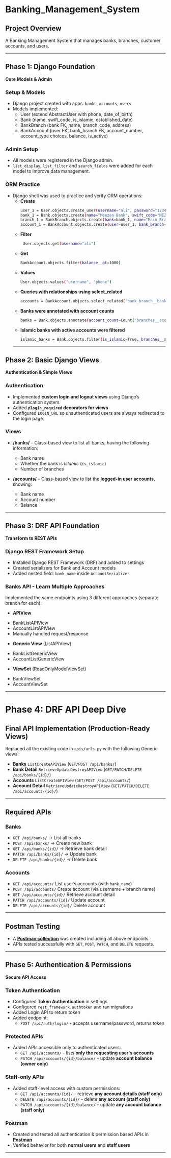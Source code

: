 # Banking_Management_System
## Project Overview
A Banking Management System that manages banks, branches, customer accounts, and users.

---

## Phase 1: Django Foundation
**Core Models & Admin**

### Setup & Models
* Django project created with apps: `banks`, `accounts`, `users`
* Models implemented:
  * User (extend AbstractUser with phone, date_of_birth)
  * Bank (name, swift_code, is_islamic, established_date)
  * BankBranch (bank FK, name, branch_code, address)
  * BankAccount (user FK, bank_branch FK, account_number, account_type choices, balance, is_active)

### Admin Setup
* All models were registered in the Django admin.
* `list_display`, `list_filter` and `search_fields` were added for each model to improve data management.

### ORM Practice
* Django shell was used to practice and verify ORM operations:
  * **Create**
    ```bash
    user_1 = User.objects.create_user(username="ali", password="1234", phone="03001234567", date_of_birth="1995-05-10")
    bank_1 = Bank.objects.create(name="Meezan Bank", swift_code="MEZNPKKA", is_islamic=True, established_date="1997-01-01")
    branch_1 = BankBranch.objects.create(bank=bank_1, name="Main Branch", branch_code="MB001", address="Karachi")
    account_1 = BankAccount.objects.create(user=user_1, bank_branch=branch_1, account_number="1234567890", account_type="savings", balance=5000)
    ```  
  * **Filter**
    ```bash
     User.objects.get(username="ali")
    ```
  * **Get**
    ```bash
    BankAccount.objects.filter(balance__gt=1000)
    ```
  * **Values**
    ```bash
    User.objects.values("username", "phone")
    ```
  * **Queries with relationships using select_related**
    ```bash
    accounts = BankAccount.objects.select_related("bank_branch__bank")
    ```
  * **Banks were annotated with account counts**
    ```bash
    banks = Bank.objects.annotate(account_count=Count("branches__accounts"))
    ```
  * **Islamic banks with active accounts were filtered**
    ```bash
    islamic_banks = Bank.objects.filter(is_islamic=True, branches__accounts__is_active=True).distinct()
    ```
  ---

## Phase 2: Basic Django Views  
**Authentication & Simple Views**

### Authentication
* Implemented **custom login and logout views** using Django’s authentication system.  
* Added **`@login_required` decorators for views**  
* Configured `LOGIN_URL` so unauthenticated users are always redirected to the login page.  

### Views
* **/banks/** – Class-based view to list all banks, having the following information:  
  - Bank name  
  - Whether the bank is *Islamic* (`is_islamic`)  
  - Number of branches  

* **/accounts/** – Class-based view to list the **logged-in user accounts**, showing:  
  - Bank name  
  - Account number  
  - Balance  

---
## Phase 3: DRF API Foundation
**Transform to REST APIs**

### Django REST Framework Setup
* Installed Django REST Framework (DRF) and added to settings
* Created serializers for Bank and Account models
* Added nested field: `bank_name` inside `AccountSerializer`

### Banks API - Learn Multiple Approaches
Implemented the same endpoints using 3 different approaches (separate branch for each):
* **APIView**
- BankListAPIView
- AccountListAPIView
- Manually handled request/response

* **Generic View** (ListAPIView)
- BankListGenericView
- AccountListGenericView

* **ViewSet** (ReadOnlyModelViewSet)
- BankViewSet
- AccountViewSet
---

# Phase 4: DRF API Deep Dive 

## Final API Implementation (Production-Ready Views)  
Replaced all the existing code in `apis/urls.py` with the following Generic views:
- **Banks** `ListCreateAPIView` (`GET/POST /api/banks/`)  
- **Bank Detail** `RetrieveUpdateDestroyAPIView` (`GET/PATCH/DELETE /api/banks/{id}/`)  
- **Accounts** `ListCreateAPIView` (`GET/POST /api/accounts/`)  
- **Account Detail** `RetrieveUpdateDestroyAPIView` (`GET/PATCH/DELETE /api/accounts/{id}/`)  

---

## Required APIs  

### Banks  
- `GET /api/banks/` → List all banks  
- `POST /api/banks/` → Create new bank  
- `GET /api/banks/{id}/` → Retrieve bank detail  
- `PATCH /api/banks/{id}/` → Update bank  
- `DELETE /api/banks/{id}/` → Delete bank  

### Accounts  
- `GET /api/accounts/`  List user’s accounts (with `bank_name`)  
- `POST /api/accounts/`  Create account (via username + branch name)  
- `GET /api/accounts/{id}/`  Retrieve account detail  
- `PATCH /api/accounts/{id}/`  Update account  
- `DELETE /api/accounts/{id}/`  Delete account  

---

## Postman Testing  
- A **[Postman collection](https://lively-sunset-851161.postman.co/workspace/Team-Workspace~b615434a-b98d-482a-8dfc-b8a2b4bff805/collection/43201262-d063c160-450e-449f-9c66-3b0407aab5d1?action=share&source=copy-link&creator=43201262)** was created including all above endpoints.  
- APIs tested successfully with `GET`, `POST`, `PATCH`, and `DELETE` requests.  

---
## Phase 5: Authentication & Permissions
**Secure API Access**

### Token Authentication
* Configured **Token Authentication** in settings
* Configured `rest_framework.authtoken` and ran migrations
* Added Login API to return token
* Added endpoint:  
  * `POST /api/auth/login/` - accepts username/password, returns token

### Protected APIs
* Added APIs accessible only to authenticated users:
  * `GET /api/accounts/` - lists **only the requesting user's accounts**
  * `PATCH /api/accounts/{id}/balance/` - update **account balance (owner only)**

### Staff-only APIs
* Added staff-level access with custom permissions:
  * `GET /api/accounts/{id}/` - retrieve **any account details (staff only)**
  * `DELETE /api/accounts/{id}/` - delete **any account (staff only)**
  * `PATCH /api/accounts/{id}/balance/` - update **any account balance (staff only)**

### Postman
* Created and tested all authentication & permission based APIs in **[Postman](https://lively-sunset-851161.postman.co/workspace/Team-Workspace~b615434a-b98d-482a-8dfc-b8a2b4bff805/collection/43201262-d063c160-450e-449f-9c66-3b0407aab5d1?action=share&source=copy-link&creator=43201262)**  
* Verified behavior for both **normal users** and **staff users**

---
